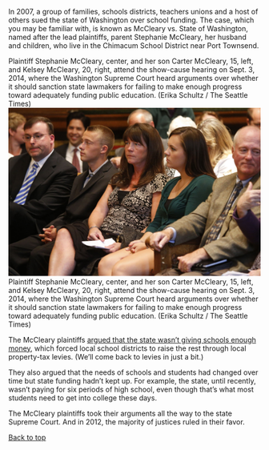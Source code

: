 <span class="drop">I</span>n 2007, a group of families, schools districts, teachers unions and a host of others sued the state of Washington over school funding. The case, which you may be familiar with, is known as McCleary vs. State of Washington, named after the lead plaintiffs, parent Stephanie McCleary, her husband and children, who live in the Chimacum School District near Port Townsend. 

<aside class="nonbreak caption sidebar">
  Plaintiff Stephanie McCleary, center, and her son Carter McCleary, 15, left, and Kelsey McCleary, 20, right, attend the show-cause hearing on Sept. 3, 2014, where the Washington Supreme Court heard arguments over whether it should sanction state lawmakers for failing to make enough progress toward adequately funding public education. (Erika Schultz / The Seattle Times)
</aside>

<div class="mccleary"><img src="./assets/1.JPG"></div>

<aside class="break caption sidebar">
  Plaintiff Stephanie McCleary, center, and her son Carter McCleary, 15, left, and Kelsey McCleary, 20, right, attend the show-cause hearing on Sept. 3, 2014, where the Washington Supreme Court heard arguments over whether it should sanction state lawmakers for failing to make enough progress toward adequately funding public education. (Erika Schultz / The Seattle Times)
</aside>

The McCleary plaintiffs <span class="yellow"><a href="http://waschoolexcellence.org/cms/wp-content/uploads/NEWS-lawsuit-2007.pdf">argued that the state wasn’t giving schools enough money,</a></span> which forced local school districts to raise the rest through local property-tax levies. (We’ll come back to levies in just a bit.)

They also argued that the needs of schools and students had changed over time but state funding hadn’t kept up. For example, the state, until recently, wasn’t paying for six periods of high school, even though that’s what most students need to get into college these days.

The McCleary plaintiffs took their arguments all the way to the state Supreme Court. And in 2012, the majority of justices ruled in their favor.  

<div class="top"><a href="#top"><i class="fa fa-caret-up"></i> Back to top</a></div>